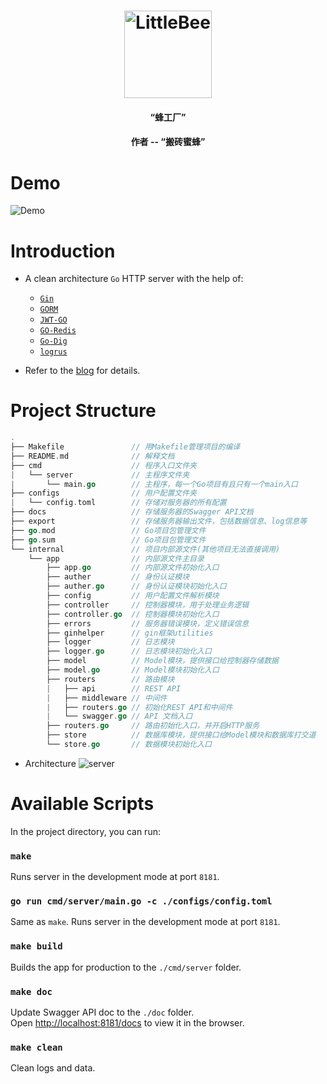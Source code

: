 <h1 align="center">
    <img alt="LittleBee" title="Lumen" src="https://github.com/yuxiang660/little-bee-server/blob/master/.github/logo.jpg" width="140"> </br>
</h1>

<h4 align="center">
  “蜂工厂”
</h4>
<h4 align="center">
  作者 -- “搬砖蜜蜂”
</h4>

# Demo
![Demo](https://github.com/yuxiang660/little-bee-server/blob/master/.github/demo.gif)

# Introduction

- A clean architecture `Go` HTTP server with the help of:
  - [`Gin`](https://gin-gonic.com/)
  - [`GORM`](https://gorm.io/)
  - [`JWT-GO`](https://github.com/dgrijalva/jwt-go)
  - [`GO-Redis`](https://github.com/go-redis/redis)
  - [`Go-Dig`](https://github.com/uber-go/dig)
  - [`logrus`](https://github.com/sirupsen/logrus)

- Refer to the [blog](https://yuxiang660.github.io/little-bee-client/posts/4/2020-02-10---Little-Bee-Server-Intro/) for details.

# Project Structure

```go
.
├── Makefile               // 用Makefile管理项目的编译
├── README.md              // 解释文档
├── cmd                    // 程序入口文件夹
|   └── server             // 主程序文件夹
|       └── main.go        // 主程序，每一个Go项目有且只有一个main入口
├── configs                // 用户配置文件夹
|   └── config.toml        // 存储对服务器的所有配置
├── docs                   // 存储服务器的Swagger API文档
├── export                 // 存储服务器输出文件，包括数据信息、log信息等
├── go.mod                 // Go项目包管理文件
├── go.sum                 // Go项目包管理文件
└── internal               // 项目内部源文件(其他项目无法直接调用)
    └── app                // 内部源文件主目录
        ├── app.go         // 内部源文件初始化入口
        ├── auther         // 身份认证模块
        ├── auther.go      // 身份认证模块初始化入口
        ├── config         // 用户配置文件解析模块
        ├── controller     // 控制器模块，用于处理业务逻辑
        ├── controller.go  // 控制器模块初始化入口
        ├── errors         // 服务器错误模块，定义错误信息
        ├── ginhelper      // gin框架utilities
        ├── logger         // 日志模块
        ├── logger.go      // 日志模块初始化入口
        ├── model          // Model模块，提供接口给控制器存储数据
        ├── model.go       // Model模块初始化入口
        ├── routers        // 路由模块
        |   ├── api        // REST API
        |   ├── middleware // 中间件
        |   ├── routers.go // 初始化REST API和中间件
        |   └── swagger.go // API 文档入口
        ├── routers.go     // 路由初始化入口，并开启HTTP服务
        ├── store          // 数据库模块，提供接口给Model模块和数据库打交道
        └── store.go       // 数据模块初始化入口
```

- Architecture
![server](https://github.com/yuxiang660/little-bee-server/blob/master/.github/Architecture.png)

# Available Scripts

In the project directory, you can run:

### `make`

Runs server in the development mode at port `8181`.<br />

### `go run cmd/server/main.go -c ./configs/config.toml`

Same as `make`. Runs server in the development mode at port `8181`.<br />

### `make build`

Builds the app for production to the `./cmd/server` folder.<br />

### `make doc`

Update Swagger API doc to the `./doc` folder.<br />
Open [http://localhost:8181/docs](http://localhost:8181/docs) to view it in the browser.<br />

### `make clean`

Clean logs and data.<br />
